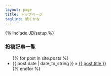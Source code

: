```yaml
---
layout: page
title: トップページ
tagline: 続くかな
---
```

{% include JB/setup %}

### 投稿記事一覧

<ul class="posts">
  {% for post in site.posts %}
    <li><span>{{ post.date | date_to_string }}</span> &raquo; <a href="{{ BASE_PATH }}{{ post.url }}">{{ post.title }}</a></li>
  {% endfor %}
</ul>
